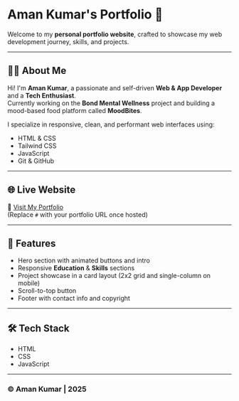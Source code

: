 # Aman Kumar's Portfolio 🚀

Welcome to my **personal portfolio website**, crafted to showcase my web development journey, skills, and projects.

---

## 🧑‍💻 About Me

Hi! I'm **Aman Kumar**, a passionate and self-driven **Web & App Developer** and a **Tech Enthusiast**.  
Currently working on the **Bond Mental Wellness** project and building a mood-based food platform called **MoodBites**.

I specialize in responsive, clean, and performant web interfaces using:

- HTML & CSS
- Tailwind CSS
- JavaScript
- Git & GitHub

---

## 🌐 Live Website

🔗 [Visit My Portfolio](#)  
(Replace `#` with your portfolio URL once hosted)

---

## 📁 Features

- Hero section with animated buttons and intro
- Responsive **Education** & **Skills** sections
- Project showcase in a card layout (2x2 grid and single-column on mobile)
- Scroll-to-top button
- Footer with contact info and copyright

---

## 🛠 Tech Stack

- HTML
- CSS
- JavaScript

---

### © Aman Kumar | 2025
